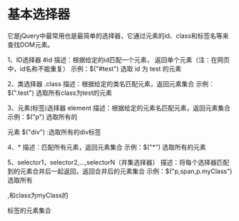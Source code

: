 # 基本选择器

它是jQuery中最常用也是最简单的选择器，它通过元素的id、class和标签名等来查找DOM元素。

1、ID选择器 #id
描述：根据给定的id匹配一个元素， 返回单个元素（注：在网页中，id名称不能重复）
示例：$("#test") 选取 id 为 test 的元素

2、类选择器 .class
描述：根据给定的类名匹配元素，返回元素集合
示例：$(".test") 选取所有class为test的元素

3、元素(标签)选择器 element
描述：根据给定的元素名匹配元素，返回元素集合
示例：$("p") 选取所有的<p>元素 $("div") :选取所有的div标签

4、*
描述：匹配所有元素，返回元素集合
示例：$("*") 选取所有的元素

5、selector1，selector2,...,selectorN（并集选择器）
描述：将每个选择器匹配到的元素合并后一起返回，返回合并后的元素集合
示例：$("p,span,p.myClass") 选取所有<p>,<span>和class为myClass的<p>标签的元素集合
